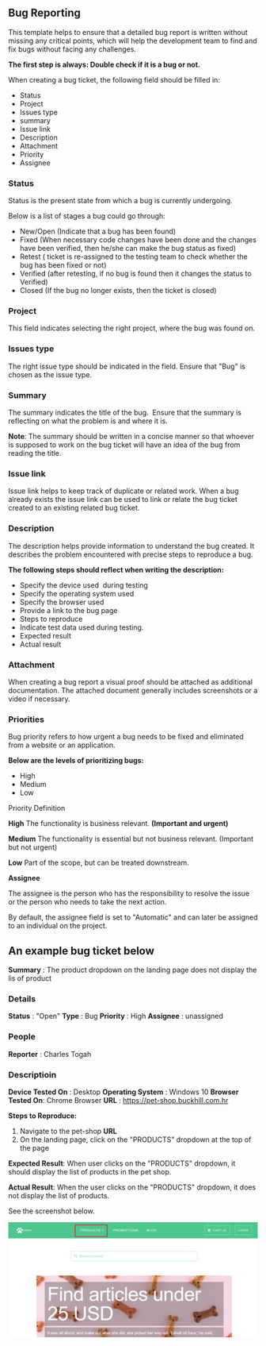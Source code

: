 ## Bug Reporting
This template helps to ensure that a detailed bug report is written without missing any critical points, which will help the development team to find and fix bugs without facing any challenges.

**The first step is always: Double check if it is a bug or not.**

When creating a bug ticket, the following field should be filled in:

- Status
- Project
- Issues type
- summary
- Issue link
- Description
- Attachment
- Priority
- Assignee

### Status

Status is the present state from which a bug is currently undergoing. 

Below is a list of stages a bug could go through:

- New/Open (Indicate that a bug has been found)
- Fixed (When necessary code changes have been done and the changes have been verified, then he/she can make the bug status as fixed)
- Retest ( ticket is re-assigned to the testing team to check whether the bug has been fixed or not)
- Verified (after retesting, if no bug is found then it changes the status to Verified)
- Closed (If the bug no longer exists, then the ticket is closed)

### Project

This field indicates selecting the right project, where the bug was found on.

### Issues type

The right issue type should be indicated in the field. Ensure that "Bug" is chosen as the issue type.

### Summary

The summary indicates the title of the bug.  Ensure that the summary is reflecting on what the problem is and where it is.

**Note**: The summary should be written in a concise manner so that whoever is supposed to work on the bug ticket will have an idea of the bug from reading the title.

### Issue link

Issue link helps to keep track of duplicate or related work. When a bug already exists the issue link can be used to link or relate the bug ticket created to an existing related bug ticket.

### Description

The description helps provide information to understand the bug created. It describes the problem encountered with precise steps to reproduce a bug.

**The following steps should reflect when writing the description:**

- Specify the device used  during testing
- Specify the operating system used
- Specify the browser used
- Provide a link to the bug page
- Steps to reproduce
- Indicate test data used during testing.
- Expected result
- Actual result

### Attachment

When creating a bug report a visual proof should be attached as additional documentation. The attached document generally includes screenshots or a video if necessary.

### Priorities

Bug priority refers to how urgent a bug needs to be fixed and eliminated from a website or an application. 

**Below are the levels of prioritizing bugs:**

- High
- Medium
- Low

Priority	Definition


**High**	    The functionality is business relevant. **(Important and urgent)**


**Medium**	    The functionality is essential but not business relevant. (Important but not urgent) 


**Low**     	Part of the scope, but can be treated downstream.


**Assignee**

The assignee is the person who has the responsibility to resolve the issue or the person who needs to take the next action.

By default, the assignee field is set to "Automatic" and can later be assigned to an individual on the project.

## An example bug ticket below

**Summary** : The product dropdown on the landing page does not display the lis of product

### Details

**Status** : "Open"
**Type** : Bug 
**Priority** : High
**Assignee** : unassigned

### People
**Reporter** : Charles Togah

### Descriptioin

**Device Tested On** :  Desktop
**Operating System** :  Windows 10
**Browser Tested On**: Chrome Browser
**URL** : https://pet-shop.buckhill.com.hr

**Steps to Reproduce:** 

1. Navigate to the pet-shop **URL**
2. On the landing page, click on the "PRODUCTS" dropdown at the top of the page

**Expected Result**: When user clicks on the "PRODUCTS" dropdown, it should display the list of products in the pet shop.

**Actual Result**: When the user clicks on the "PRODUCTS" dropdown, it does not display the list of products.

See the screenshot below.

![bug](Bug.PNG)



